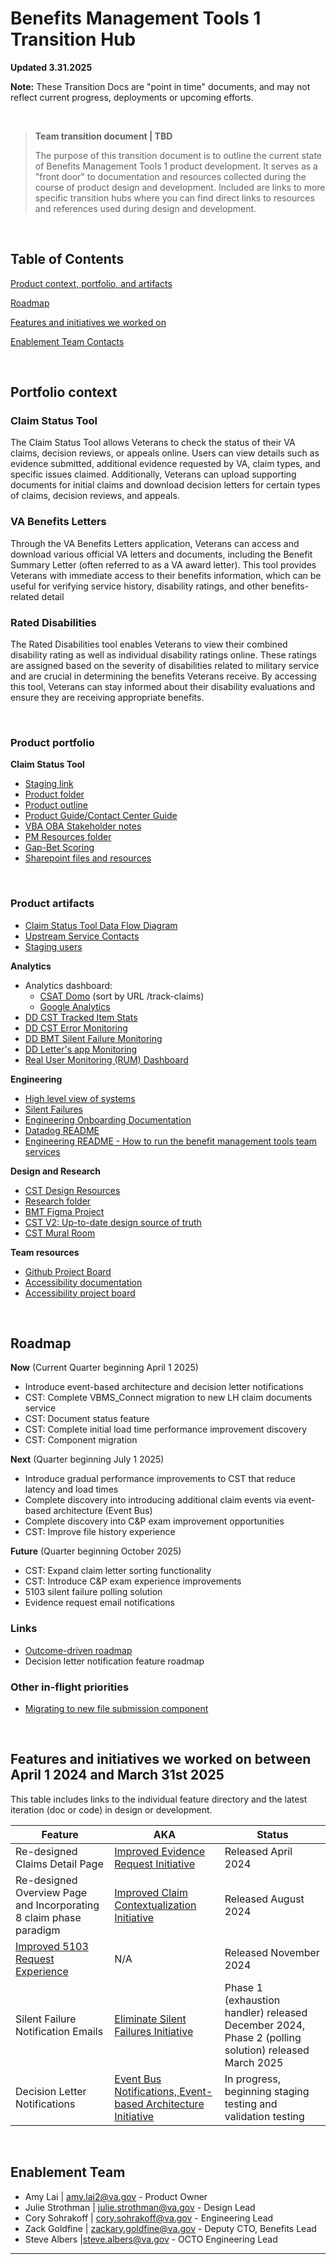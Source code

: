 # Benefits Management Tools 1 Transition Hub

**Updated 3.31.2025**

**Note:** These Transition Docs are "point in time" documents, and may not reflect current progress, deployments or upcoming efforts.

<br>

>**Team transition document | TBD**
>
> The purpose of this transition document is to outline the current state of Benefits Management Tools 1 product development. It serves as a "front door" to documentation and resources collected during the course of product design and development. Included are links to more specific transition hubs where you can find direct links to resources and references used during design and development.


<br>

## Table of Contents
[Product context, portfolio, and artifacts](#portfolio-context)

[Roadmap](#roadmap)

[Features and initiatives we worked on](#Features-and-initiatives-we-worked-on)

[Enablement Team Contacts](#enablement-team)


<br>

## Portfolio context 
### Claim Status Tool
The Claim Status Tool allows Veterans to check the status of their VA claims, decision reviews, or appeals online. Users can view details such as evidence submitted, additional evidence requested by VA, claim types, and specific issues claimed. Additionally, Veterans can upload supporting documents for initial claims and download decision letters for certain types of claims, decision reviews, and appeals.
### VA Benefits Letters
Through the VA Benefits Letters application, Veterans can access and download various official VA letters and documents, including the Benefit Summary Letter (often referred to as a VA award letter). This tool provides Veterans with immediate access to their benefits information, which can be useful for verifying service history, disability ratings, and other benefits-related detail
### Rated Disabilities
The Rated Disabilities tool enables Veterans to view their combined disability rating as well as individual disability ratings online. These ratings are assigned based on the severity of disabilities related to military service and are crucial in determining the benefits Veterans receive. By accessing this tool, Veterans can stay informed about their disability evaluations and ensure they are receiving appropriate benefits. 

<br>


### Product portfolio
**Claim Status Tool**
- [Staging link](https://staging.va.gov/claim-or-appeal-status/)
- [Product folder](https://github.com/department-of-veterans-affairs/va.gov-team/tree/master/products/claim-appeal-status/CST%20Product)
- [Product outline](https://github.com/department-of-veterans-affairs/va.gov-team/blob/master/products/claim-appeal-status/CST%20Product/Product%20Outline.md)
- [Product Guide/Contact Center Guide](https://github.com/department-of-veterans-affairs/va.gov-team/blob/master/products/claim-appeal-status/product-guides/VA%20Claim%20Status%20Tool%20Product%20Guide%20v2.1%20SRT%2006262024.docx) 
- [VBA OBA Stakeholder notes](https://dvagov.sharepoint.com/:w:/r/sites/vaabdvro/Shared%20Documents/Benefits%20Management%20-%20CST/BMT%20-%20OBA%20Syncs%20-%20recordings%20and%20notes/BMT+OBA%20syncs.docx?d=w26d8a422385446899056f74d0f528db5&csf=1&web=1&e=1SWbi8)
- [PM Resources folder](https://github.com/department-of-veterans-affairs/va.gov-team/tree/master/products/claim-appeal-status/CST%20Product)
- [Gap-Bet Scoring](https://dvagov.sharepoint.com/:x:/r/sites/vaabdvro/Shared%20Documents/Benefits%20Management%20-%20CST/BMT%201%20Gap-Bet%20Scoring%20Framework.xlsx?d=w06da960cab3b433282a414daaeb8fcff&csf=1&web=1&e=UNJbQB)
- [Sharepoint files and resources](https://dvagov.sharepoint.com/:f:/r/sites/vaabdvro/Shared%20Documents/Benefits%20Management%20-%20CST?csf=1&web=1&e=r44Kqn)



<br>


### Product artifacts
- [Claim Status Tool Data Flow Diagram](https://app.mural.co/t/departmentofveteransaffairs9999/m/departmentofveteransaffairs9999/1663867462895/b0161ab939bba7d08f6bea07e3663d9d5cea22d4)
- [Upstream Service Contacts](https://github.com/department-of-veterans-affairs/va.gov-team/blob/master/products/claim-appeal-status/CST%20Product/Service%20Contacts.md)
- [Staging users](https://github.com/department-of-veterans-affairs/va.gov-team-sensitive/blob/master/Administrative/vagov-users/mvi-staging-users.csv)


**Analytics**
- Analytics dashboard: 
     - [CSAT Domo](https://va-gov.domo.com/page/1545882322) (sort by URL /track-claims)
     - [Google Analytics](https://analytics.google.com/analytics/web/#/analysis/p419143770/edit/bMzsgzMCT6yazCs5H-3N_g)
- [DD CST Tracked Item Stats](https://vagov.ddog-gov.com/dashboard/p2a-9ii-9hz/claim-status-tool-statistics?fromUser=false&refresh_mode=sliding&from_ts=1742736772898&to_ts=1742823172898&live=true)
- [DD CST Error Monitoring](https://vagov.ddog-gov.com/dashboard/8me-h86-qmb/benefits---claim-status-tool-dashboard?fromUser=false&refresh_mode=sliding&from_ts=1740231301942&to_ts=1742823301942&live=true)
- [DD BMT Silent Failure Monitoring](https://vagov.ddog-gov.com/dashboard/pps-nf7-ppr/cst-zero-silent-failures-document-uploads?fromUser=false&refresh_mode=sliding&from_ts=1742736972052&to_ts=1742823372052&live=true)
- [DD Letter's app Monitoring](https://vagov.ddog-gov.com/dashboard/86n-b39-hhn/benefits---management-tools---letters?fromUser=false&refresh_mode=sliding&from_ts=1742737025688&to_ts=1742823425688&live=true)
- [Real User Monitoring (RUM) Dashboard](https://vagov.ddog-gov.com/rum/application/9d5155fd-8623-4bc9-8580-ad8ec2cdd7fa/overview/browser?from_ts=1676217734085&to_ts=1676304134085&live=true)


**Engineering**
- [High level view of systems](https://app.mural.co/t/departmentofveteransaffairs9999/m/departmentofveteransaffairs9999/1663867462895/b0161ab939bba7d08f6bea07e3663d9d5cea22d4)
- [Silent Failures](https://github.com/department-of-veterans-affairs/va.gov-team/tree/master/products/claim-appeal-status/engineering/testing-silent-failures)
- [Engineering Onboarding Documentation](https://github.com/department-of-veterans-affairs/va.gov-team/tree/master/products/claim-appeal-status/engineering/onboarding)
- [Datadog README](https://github.com/department-of-veterans-affairs/va.gov-team/blob/master/products/claim-appeal-status/engineering/DataDog/README.md)
- [Engineering README - How to run the benefit management tools team services](https://github.com/department-of-veterans-affairs/va.gov-team/blob/master/products/claim-appeal-status/engineering/README.md)


**Design and Research**
- [CST Design Resources](https://github.com/department-of-veterans-affairs/va.gov-team/blob/master/products/claim-appeal-status/design/resources.md)
- [Research folder](https://github.com/department-of-veterans-affairs/va.gov-team/tree/master/products/claim-appeal-status/research)
- [BMT Figma Project](https://www.figma.com/files/team/1278375444205744118/project/175598391/Benefits-Management-Tools?fuid=1046561086805876994)
- [CST V2: Up-to-date design source of truth](https://www.figma.com/design/F8U4wddaFouUPVd4mGBMDI/CST-V2?node-id=0-1&p=f&t=MJJ6bjDadV4zQPzw-0)
- [CST Mural Room](https://app.mural.co/t/departmentofveteransaffairs9999/r/1613770853903?folderUuid=9e1456d1-4532-434c-b053-f7694afc5795)

**Team resources**
- [Github Project Board](https://github.com/orgs/department-of-veterans-affairs/projects/1549/views/3?filterQuery=design&visibleFields=%5B%22Title%22%2C%22Assignees%22%2C%22Status%22%2C149737419%2C149737418%2C149737417%2C%22Labels%22%5D)
- [Accessibility documentation](https://github.com/department-of-veterans-affairs/va.gov-team/blob/master/products/decision-reviews/accessibility/readme.md)
- [Accessibility project board](https://github.com/orgs/department-of-veterans-affairs/projects/1255/views/1)

<br>


## Roadmap


**Now** (Current Quarter beginning April 1 2025)
- Introduce event-based architecture and decision letter notifications
- CST: Complete VBMS_Connect migration to new LH claim documents service
- CST: Document status feature
- CST: Complete initial load time performance improvement discovery
- CST: Component migration

**Next** (Quarter beginning July 1 2025)
- Introduce gradual performance improvements to CST that reduce latency and load times
- Complete discovery into introducing additional claim events via event-based architecture (Event Bus)
- Complete discovery into C&P exam improvement opportunities
- CST: Improve file history experience

**Future** (Quarter beginning October 2025)
- CST: Expand claim letter sorting functionality
- CST: Introduce C&P exam experience improvements
- 5103 silent failure polling solution
- Evidence request email notifications

### Links
- [Outcome-driven roadmap](https://app.mural.co/t/departmentofveteransaffairs9999/m/departmentofveteransaffairs9999/1689972542685/b1908130a4ad3abdaf8fc015052540a4e15d752e)
- Decision letter notification feature roadmap

### Other in-flight priorities
- [Migrating to new file submission component](https://github.com/orgs/department-of-veterans-affairs/projects/1549/views/3?filterQuery=component&pane=issue&itemId=88731646&issue=department-of-veterans-affairs%7Cva.gov-team%7C87835)
  

<br>


## Features and initiatives we worked on between April 1 2024 and March 31st 2025
This table includes links to the individual feature directory and the latest iteration (doc or code) in design or development.

| Feature                                      | AKA                                        | Status                                                         |
|----------------------------------------------|--------------------------------------------|----------------------------------------------------------------|
| Re-designed Claims Detail Page              | [Improved Evidence Request Initiative](https://github.com/department-of-veterans-affairs/va.gov-team/blob/master/products/claim-appeal-status/CST%20Product/Improved%20Evidence%20Requests%20Initiative.md)       | Released April 2024                                            |
| Re-designed Overview Page and Incorporating 8 claim phase paradigm | [Improved Claim Contextualization Initiative](https://github.com/department-of-veterans-affairs/va.gov-team/blob/master/products/claim-appeal-status/CST%20Product/Improved%20Claims%20Process%20Understanding%20Initiative.md) | Released August 2024                                           |
| [Improved 5103 Request Experience](https://github.com/department-of-veterans-affairs/va.gov-team/blob/master/products/claim-appeal-status/CST%20Product/Improved%205103%20Waiver%20Experience%20Initiative.md)            | N/A                                        | Released November 2024                                         |
| Silent Failure Notification Emails          | [Eliminate Silent Failures Initiative](https://github.com/department-of-veterans-affairs/va.gov-team/blob/master/products/claim-appeal-status/CST%20Product/Eliminate%20Silent%20Failures%20Initiative.md)       | Phase 1 (exhaustion handler) released December 2024, Phase 2 (polling solution) released March 2025 |
| Decision Letter Notifications               | [Event Bus Notifications, Event-based Architecture Initiative](https://github.com/department-of-veterans-affairs/va.gov-team/blob/master/products/claim-appeal-status/CST%20Product/Event-Driven%20Notifications%20Initiative.md) | In progress, beginning staging testing and validation testing  |


<br>

## Enablement Team

- Amy Lai | amy.lai2@va.gov - Product Owner
- Julie Strothman | julie.strothman@va.gov - Design Lead
- Cory Sohrakoff | cory.sohrakoff@va.gov - Engineering Lead
- Zack Goldfine | zackary.goldfine@va.gov - Deputy CTO, Benefits Lead
- Steve Albers |steve.albers@va.gov - OCTO Engineering Lead



---
